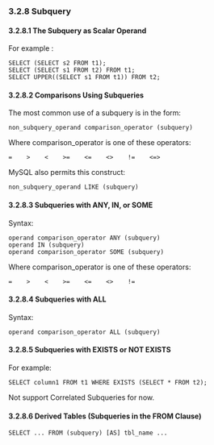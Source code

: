 ### 3.2.8 Subquery 

#### 3.2.8.1 The Subquery as Scalar Operand

For example :  

    SELECT (SELECT s2 FROM t1);  
    SELECT (SELECT s1 FROM t2) FROM t1;  
    SELECT UPPER((SELECT s1 FROM t1)) FROM t2;  

 

#### 3.2.8.2 Comparisons Using Subqueries

The most common use of a subquery is in the form:

	non_subquery_operand comparison_operator (subquery)

Where comparison_operator is one of these operators:

	=    >    <    >=    <=    <>    !=    <=>

MySQL also permits this construct:

	non_subquery_operand LIKE (subquery)

#### 3.2.8.3 Subqueries with ANY, IN, or SOME

Syntax:

	operand comparison_operator ANY (subquery)
	operand IN (subquery)
	operand comparison_operator SOME (subquery)

 

Where comparison_operator is one of these operators:

	=    >    <    >=    <=    <>    !=

#### 3.2.8.4 Subqueries with ALL

Syntax:

	operand comparison_operator ALL (subquery)

#### 3.2.8.5 Subqueries with EXISTS or NOT EXISTS

For example:

	SELECT column1 FROM t1 WHERE EXISTS (SELECT * FROM t2);

Not support Correlated Subqueries for now.

 

#### 3.2.8.6 Derived Tables (Subqueries in the FROM Clause)

	SELECT ... FROM (subquery) [AS] tbl_name ...

